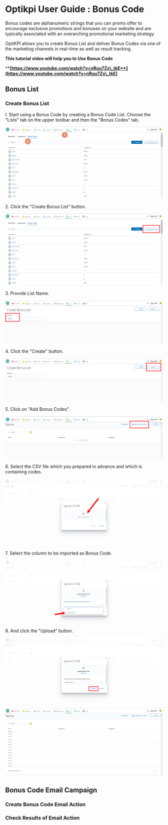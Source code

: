# Optikpi User Guide : Bonus Code

Bonus codes are alphanumeric strings that you can promo offer to encourage exclusive promotions and bonuses on your website and are typically associated with an overarching promotional marketing strategy.

OptiKPI allows you to create Bonus List and deliver Bonus Codes via one of the marketing channels in real-time as well as result tracking.

**This tutorial video will help you to Use Bonus Code**

****[**https://www.youtube.com/watch?v=nRuu7Zx\_tkE**](https://www.youtube.com/watch?v=nRuu7Zx\_tkE)****

&#x20;

## Bonus List&#x20;

### Create Bonus List&#x20;

I. Start using a Bonus Code by creating a Bonus Code List. Choose the "Lists" tab on the upper toolbar and then the "Bonus Codes" tab.

![](<.gitbook/assets/image (94).png>)

2\. Click the "Create Bonus List" button.

![](<.gitbook/assets/image (104) (1).png>)



3\. Provide List Name.

![](<.gitbook/assets/image (76).png>)

4\. Click the "Create" button.

![](<.gitbook/assets/image (108) (1).png>)

5\. Click on "Add Bonus Codes".

![](<.gitbook/assets/image (106) (1).png>)

6\. Select the CSV file which you prepared in advance and which is containing codes.

![](<.gitbook/assets/image (92) (1).png>)

7\. Select the column to be imported as Bonus Code.

![](<.gitbook/assets/image (107) (1).png>)

8\. And click the "Upload" button.

![](<.gitbook/assets/image (85).png>)

![](<.gitbook/assets/image (105) (1).png>)

## Bonus Code Email Campaign

### Create Bonus Code Email Action

### Check Results of Email Action



